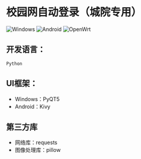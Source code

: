 # 校园网自动登录（城院专用）
![Windows](https://img.shields.io/badge/-Windows-brightgreen) ![Android](https://img.shields.io/badge/-Android-brightgreen) ![OpenWrt](https://img.shields.io/badge/-OpenWrt-brightgreen)
## 开发语言：
    Python
## UI框架：
- Windows：PyQT5
- Android：Kivy
## 第三方库
- 网络库：requests
- 图像处理库：pillow